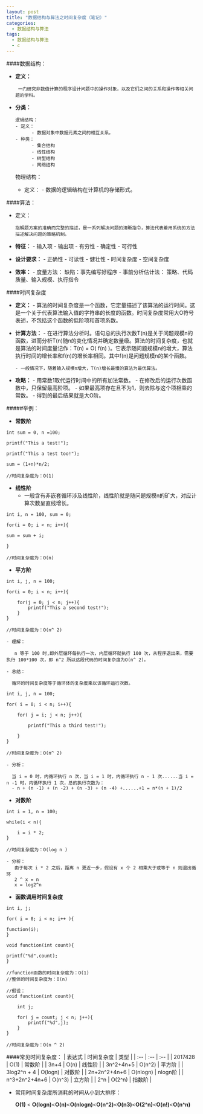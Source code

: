 ```yaml
---
layout: post
title: "数据结构与算法之时间复杂度（笔记）"
categories:
  - 数据结构与算法
tags:
  - 数据结构与算法
  - c
---
```


####数据结构：
- **定义：**

       一门研究非数值计算的程序设计问题中的操作对象，以及它们之间的关系和操作等相关问题的学科。
       
- **分类：**

	  逻辑结构：
	  - 定义：
		    - 数据对象中数据元素之间的相互关系。
      - 种类：
	        - 集合结构
	        - 线性结构
		    - 树型结构
		    - 网络结构
			    
	物理结构：
	- 定义：
          - 数据的逻辑结构在计算机的存储形式。

####算法：
- 定义：

	  指解题方案的准确而完整的描述，是一系列解决问题的清晰指令，算法代表着用系统的方法描述解决问题的策略机制。

- **特征：**
	  - 输入项
	  - 输出项
	  - 有穷性
	  - 确定性
	  - 可行性
	  
- **设计要求：**
	  - 正确性
	  - 可读性
	  - 健壮性
	  - 时间复杂度
	  - 空间复杂度
	  
- **效率：**
	  - 度量方法：
		缺陷：事先编写好程序 
	  - 事前分析估计法：
	    策略、代码质量、输入规模、执行指令

####时间复杂度
- **定义：**
	  - 算法的时间复杂度是一个函数，它定量描述了该算法的运行时间。这是一个关于代表算法输入值的字符串的长度的函数。时间复杂度常用大O符号表述，不包括这个函数的低阶项和首项系数。
	  
- **计算方法：**
	  - 在进行算法分析时。语句总的执行次数T(n)是关于问题规模n的函数，进而分析T(n)随n的变化情况并确定数量级。算法的时间复杂度，也就是算法的时间度量记作：T(n) = O( f(n) )。它表示随问题规模n的增大，算法执行时间的增长率和f(n)的增长率相同。其中f(n)是问题规模n的某个函数。
      
      - 一般情况下，随着输入规模n增大，T(n)增长最慢的算法为最优算法。 

- **攻略：**
	  - 用常数1取代运行时间中的所有加法常数。
	  - 在修改后的运行次数函数中，只保留最高阶项。
	  - 如果最高项存在且不为1，则去除与这个项相乘的常数。
	  - 得到的最后结果就是大O阶。
	  
#####举例：
- **常数阶**
		  

``` 
int sum = 0, n =100;

printf("This a test!");

printf("This a test too!");

sum = (1+n)*n/2;

//时间复杂度为：O(1)
```


- **线性阶**
  - 一般含有非嵌套循环涉及线性阶，线性阶就是随问题规模n的矿大，对应计算次数呈直线增长。

``` 
int i, n = 100, sum = 0;

for(i = 0; i < n; i++){

sum = sum + i;

}

//时间复杂度为：O(n)
```
- **平方阶**

``` 
int i, j, n = 100;

for(i = 0; i < n; i++){
	
	for(j = 0; j < n; j++){
		printf("This a second test!");		
	}
}

//时间复杂度为：O(n^ 2)
```
	- 理解：
	
	   n 等于 100 时,即外层循环每执行一次，内层循环就执行 100 次，从程序退出来，需要执行 100*100 次，即 n^2 所以这段代码的时间复杂度为O(n^ 2)。
	   
	- 总结：
	  
	  循环的时间复杂度等于循环体的复杂度乘以该循环运行次数。

``` 
int i, j, n = 100;

for( i = 0; i < n; i++){

	for( j = i; j < n; j++){
		
		printf("This a third test!");
		
	}
}

//时间复杂度为：O(n^ 2)
```
	- 分析：
	
	  当 i = 0 时，内循环执行 n 次，当 i = 1 时，内循环执行 n - 1 次......当 i = n -1 时，内循环执行 1 次，总的执行次数为：
	  - n + (n -1) + (n -2) + (n -3) + (n -4) +......+1 = n*(n + 1)/2
	  
- **对数阶**

``` 
int i = 1, n = 100;

while(i < n){
	
	i = i * 2;
}

//时间复杂度为：O(log n )
```
    - 分析：
	   由于每次 i * 2 之后，距离 n 更近一步，假设有 x 个 2 相乘大于或等于 n 则退出循环
	   2 ^ x = n
	   x = log2^n

 
 - **函数调用时间复杂度**

``` 
int i, j;

for( i = 0; i < n; i++ ){

function(i);
}

void function(int count){

printf("%d",count);
}

//function函数的时间复杂度为：O(1)
//整体的时间复杂度为：O(n)

//假设：
void function(int count){

	int j;

	for( j = count; j < n; j++){
		printf("%d",j);
	}
}

//时间复杂度为：O(n ^ 2)
```
####常见时间复杂度：
| 表达式         |    时间复杂度 |  类型    |
| :--           |    :--      |  :--    |
| 2017428       |    O(1)     | 常数阶   |
| 3n+4          |    O(n)     | 线性阶   |
| 3n^2+4n+5     |    O(n^2)   | 平方阶   |
| 3log2^n + 4   |    O(logn)  | 对数阶   |
| 2n+2n^2+4n+6  |    O(nlogn) | nlogn阶 |
| n^3+2n^2+4n+6 |    O(n^3)   | 立方阶   |
| 2^n           |    O(2^n)   | 指数阶   |

 - 常用时间复杂度所消耗的时间从小到大排序：
 
   **O(1)** < **O(logn)**<**O(n)**<**O(nlogn)**<**O(n^2)**<**O(n3)**<**O(2^n)**<**O(n!)**<**O(n^n)**
